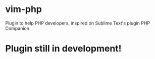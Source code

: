# vim-php
Plugin to help PHP developers, inspired on Sublime Text's plugin PHP Companion

# Plugin still in development!
